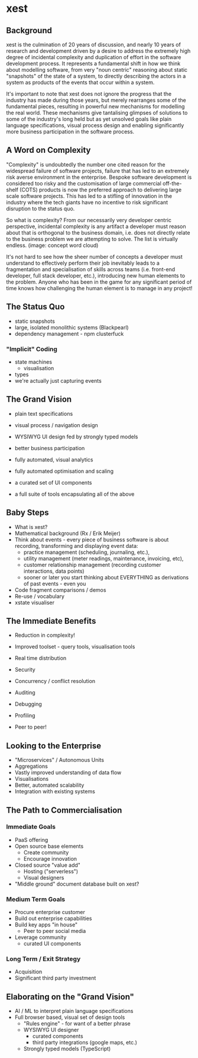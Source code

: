 # xest

## Background

xest is the culmination of 20 years of discussion, and nearly 10 years of research and development driven by a desire 
to address the extremely high degree of incidental complexity and duplication of effort in the software development 
process. It represents a fundamental shift in how we think about modelling software, from very "noun centric" reasoning 
about static "snapshots" of the state of a system, to directly describing the actors in a system as products of the 
events that occur within a system.

It's important to note that xest does not ignore the progress that the industry has made during those years, but
merely rearranges some of the fundamental pieces, resulting in powerful new mechanisms for modelling the real world.
These mechanisms give tantalising glimpses of solutions to some of the industry's long held but as yet unsolved goals 
like plain language specifications, visual process design and enabling significantly more business participation in the
software process.

## A Word on Complexity

"Complexity" is undoubtedly the number one cited reason for the widespread failure of software projects, failure that
has led to an extremely risk averse environment in the enterprise. Bespoke software development is considered
too risky and the customisation of large commercial off-the-shelf (COTS) products is now the preferred approach to
delivering large scale software projects. This has led to a stifling of innovation in the industry where the tech
giants have no incentive to risk significant disruption to the status quo.

So what is complexity? From our necessarily very developer centric perspective, incidental complexity is any artifact
a developer must reason about that is orthogonal to the business domain, i.e. does not directly relate to the business
problem we are attempting to solve. The list is virtually endless. (image: concept word cloud)

It's not hard to see how the sheer number of concepts a developer must understand to effectively perform their job 
inevitably leads to a fragmentation and specialisation of skills across teams (i.e. front-end developer, full 
stack developer, etc.), introducing new human elements to the problem. Anyone who has been in the game for any
significant period of time knows how challenging the human element is to manage in any project!

## The Status Quo

- static snapshots
- large, isolated monolithic systems (Blackpearl)
- dependency management - npm clusterfuck

### "Implicit" Coding

- state machines
  - visualisation
- types
- we're actually just capturing events

## The Grand Vision

- plain text specifications
- visual process / navigation design
- WYSIWYG UI design fed by strongly typed models
- better business participation
- fully automated, visual analytics
- fully automated optimisation and scaling
- a curated set of UI components

- a full suite of tools encapsulating all of the above

## Baby Steps

- What is xest?
- Mathematical background (Rx / Erik Meijer)
- Think about events - every piece of business software is about recording, transforming and displaying event data:
  - practice management (scheduling, journaling, etc.), 
  - utility management (meter readings, maintenance, invoicing, etc),
  - customer relationship management (recording customer interactions, data points)
  - sooner or later you start thinking about EVERYTHING as derivations of past events - even you
- Code fragment comparisons / demos
- Re-use / vocabulary
- xstate visualiser

## The Immediate Benefits

- Reduction in complexity!
- Improved toolset - query tools, visualisation tools
- Real time distribution
- Security
- Concurrency / conflict resolution
- Auditing
- Debugging
- Profiling

- Peer to peer!

## Looking to the Enterprise

- "Microservices" / Autonomous Units
- Aggregations
- Vastly improved understanding of data flow
- Visualisations
- Better, automated scalability
- Integration with existing systems

## The Path to Commercialisation

### Immediate Goals

- PaaS offering
- Open source base elements
  - Create community
  - Encourage innovation
- Closed source "value add"
  - Hosting ("serverless")
  - Visual designers
- "Middle ground" document database built on xest?
  
### Medium Term Goals

- Procure enterprise customer
- Build out enterprise capabilities
- Build key apps "in house"
  - Peer to peer social media
- Leverage community
  - curated UI components

### Long Term / Exit Strategy

- Acquisition
- Significant third party investment

## Elaborating on the "Grand Vision"

- AI / ML to interpret plain language specifications
- Full browser based, visual set of design tools
  - "Rules engine" - for want of a better phrase
  - WYSIWYG UI designer
    - curated components
    - third party integrations (google maps, etc.)
  - Strongly typed models (TypeScript)
